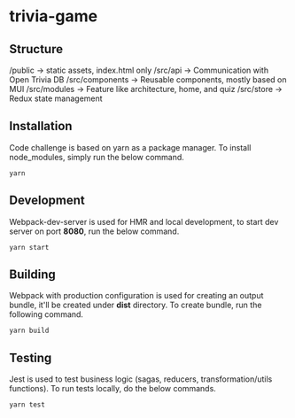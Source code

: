 # trivia-game

## Structure

/public -> static assets, index.html only
/src/api -> Communication with Open Trivia DB
/src/components -> Reusable components, mostly based on MUI
/src/modules -> Feature like architecture, home, and quiz
/src/store -> Redux state management

## Installation

Code challenge is based on yarn as a package manager.
To install node_modules, simply run the below command.

```
yarn
```

## Development

Webpack-dev-server is used for HMR and local development, to start dev server on port **8080**, run the below command.

```
yarn start
```

## Building

Webpack with production configuration is used for creating an output bundle, it'll be created under **dist** directory. To create bundle, run the following command.

```
yarn build
```

## Testing

Jest is used to test business logic (sagas, reducers, transformation/utils functions). To run tests locally, do the below commands.

```
yarn test
```
